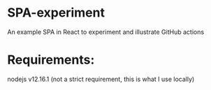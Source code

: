 # SPA-experiment
An example SPA in React to experiment and illustrate GitHub actions

# Requirements:
nodejs v12.16.1 (not a strict requirement, this is what I use locally)